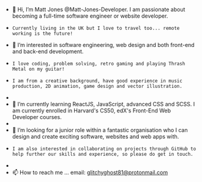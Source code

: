 - 👋 Hi, I’m Matt Jones @Matt-Jones-Developer.  I am passionate about becoming a full-time software engineer or website developer. 
-     Currently living in the UK but I love to travel too... remote working is the future!
- 👀 I’m interested in software engineering, web design and both front-end and back-end development.  
-     I love coding, problem solving, retro gaming and playing Thrash Metal on my guitar!
-     I am from a creative background, have good experience in music production, 2D animation, game design and vector illustration.
-     
- 🌱 I’m currently learning ReactJS, JavaScript, advanced CSS and SCSS.  I am currently enrolled in Harvard's CS50, edX's Front-End Web Developer courses.
- 
- 💞️ I’m looking for a junior role within a fantastic organisation who I can design and create exciting software, websites and web apps with.
-     I am also interested in collaborating on projects through GitHub to help further our skills and experience, so please do get in touch.
-     
- 📫 How to reach me ... email: glitchyghost81@protonmail.com

<!---
Matt-Jones-Developer/Matt-Jones-Developer is a ✨ special ✨ repository because its `README.md` (this file) appears on your GitHub profile.
You can click the Preview link to take a look at your changes.
--->
